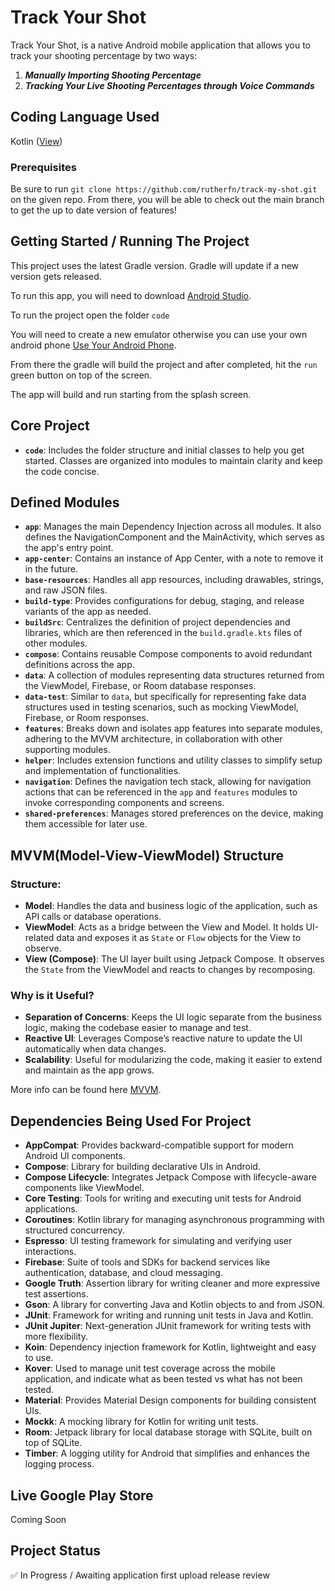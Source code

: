 # Track Your Shot 
Track Your Shot, is a native Android mobile application that allows you to track your shooting percentage by two ways: 

1. <b><i>Manually Importing Shooting Percentage </i> </b>
2. <b><i>Tracking Your Live Shooting Percentages through Voice Commands  </i></b>

## Coding Language Used
Kotlin ([View](https://kotlinlang.org))

### Prerequisites
Be sure to run `git clone https://github.com/rutherfn/track-my-shot.git` on the given repo. From there, you will be able to check out the main branch to get the up to date version of features!

## Getting Started / Running The Project 

This project uses the latest Gradle version. Gradle will update if a new version gets released.  

To run this app, you will need to download [Android Studio](https://developer.android.com/studio). 

To run the project open the folder `code`

You will need to create a new emulator otherwise you can use your own android phone [Use Your Android Phone](https://javatutorial.net/connect-android-device-android-studio). 

From there the gradle will build the project and after completed, hit the `run` green button on top of the screen. 

The app will build and run starting from the splash screen. 

## Core Project 

- **`code`**: Includes the folder structure and initial classes to help you get started. Classes are organized into modules to maintain clarity and keep the code concise.

## Defined Modules

- **`app`**: Manages the main Dependency Injection across all modules. It also defines the NavigationComponent and the MainActivity, which serves as the app's entry point.
- **`app-center`**: Contains an instance of App Center, with a note to remove it in the future.
- **`base-resources`**: Handles all app resources, including drawables, strings, and raw JSON files.
- **`build-type`**: Provides configurations for debug, staging, and release variants of the app as needed.
- **`buildSrc`**: Centralizes the definition of project dependencies and libraries, which are then referenced in the `build.gradle.kts` files of other modules.
- **`compose`**: Contains reusable Compose components to avoid redundant definitions across the app.
- **`data`**: A collection of modules representing data structures returned from the ViewModel, Firebase, or Room database responses.
- **`data-test`**: Similar to `data`, but specifically for representing fake data structures used in testing scenarios, such as mocking ViewModel, Firebase, or Room responses.
- **`features`**: Breaks down and isolates app features into separate modules, adhering to the MVVM architecture, in collaboration with other supporting modules.
- **`helper`**: Includes extension functions and utility classes to simplify setup and implementation of functionalities.
- **`navigation`**: Defines the navigation tech stack, allowing for navigation actions that can be referenced in the `app` and `features` modules to invoke corresponding components and screens.
- **`shared-preferences`**: Manages stored preferences on the device, making them accessible for later use.

## MVVM(Model-View-ViewModel) Structure

### Structure:
- **Model**: Handles the data and business logic of the application, such as API calls or database operations.
- **ViewModel**: Acts as a bridge between the View and Model. It holds UI-related data and exposes it as `State` or `Flow` objects for the View to observe.
- **View (Compose)**: The UI layer built using Jetpack Compose. It observes the `State` from the ViewModel and reacts to changes by recomposing.

### Why is it Useful?
- **Separation of Concerns**: Keeps the UI logic separate from the business logic, making the codebase easier to manage and test.
- **Reactive UI**: Leverages Compose’s reactive nature to update the UI automatically when data changes.
- **Scalability**: Useful for modularizing the code, making it easier to extend and maintain as the app grows.

More info can be found here [MVVM](https://developer.android.com/codelabs/basic-android-kotlin-compose-viewmodel-and-state#0).

## Dependencies Being Used For Project

- **AppCompat**: Provides backward-compatible support for modern Android UI components.
- **Compose**: Library for building declarative UIs in Android.
- **Compose Lifecycle**: Integrates Jetpack Compose with lifecycle-aware components like ViewModel.
- **Core Testing**: Tools for writing and executing unit tests for Android applications.
- **Coroutines**: Kotlin library for managing asynchronous programming with structured concurrency.
- **Espresso**: UI testing framework for simulating and verifying user interactions.
- **Firebase**: Suite of tools and SDKs for backend services like authentication, database, and cloud messaging.
- **Google Truth**: Assertion library for writing cleaner and more expressive test assertions.
- **Gson**: A library for converting Java and Kotlin objects to and from JSON.
- **JUnit**: Framework for writing and running unit tests in Java and Kotlin.
- **JUnit Jupiter**: Next-generation JUnit framework for writing tests with more flexibility.
- **Koin**: Dependency injection framework for Kotlin, lightweight and easy to use.
- **Kover**: Used to manage unit test coverage across the mobile application, and indicate what as been tested vs what has not been tested. 
- **Material**: Provides Material Design components for building consistent UIs.
- **Mockk**: A mocking library for Kotlin for writing unit tests.
- **Room**: Jetpack library for local database storage with SQLite, built on top of SQLite.
- **Timber**: A logging utility for Android that simplifies and enhances the logging process.

## Live Google Play Store
Coming Soon

## Project Status
:white_check_mark: In Progress / Awaiting application first upload release review
